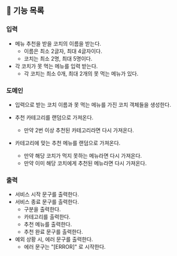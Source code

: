 ## 🚀 기능 목록

### 입력

* 메뉴 추천을 받을 코치의 이름을 받는다.
  * 이름은 최소 2글자, 최대 4글자이다.
  * 코치는 최소 2명, 최대 5명이다.
* 각 코치가 못 먹는 메뉴를 입력 받는다.
  * 각 코치는 최소 0개, 최대 2개의 못 먹는 메뉴가 있다.

### 도메인

* 입력으로 받는 코치 이름과 못 먹는 메뉴를 가진 코치 객체들을 생성한다.

* 추천 카테고리를 랜덤으로 가져온다.
  * 만약 2번 이상 추천된 카테고리라면 다시 가져온다.
* 카테고리에 맞는 추천 메뉴를 랜덤으로 가져온다.
  * 만약 해당 코치가 먹지 못하는 메뉴라면 다시 가져온다.
  * 만약 이미 해당 코치에게 추천된 메뉴라면 다시 가져온다.

### 출력

* 서비스 시작 문구를 출력한다.
* 서비스 종료 문구를 출력한다.
  * 구분을 출력한다.
  * 카테고리를 출력한다.
  * 추천 메뉴를 출력한다.
  * 추천 완료 문구를 출력한다.
* 예외 상황 시, 에러 문구를 출력한다.
  * 에러 문구는 "[ERROR]" 로 시작한다.